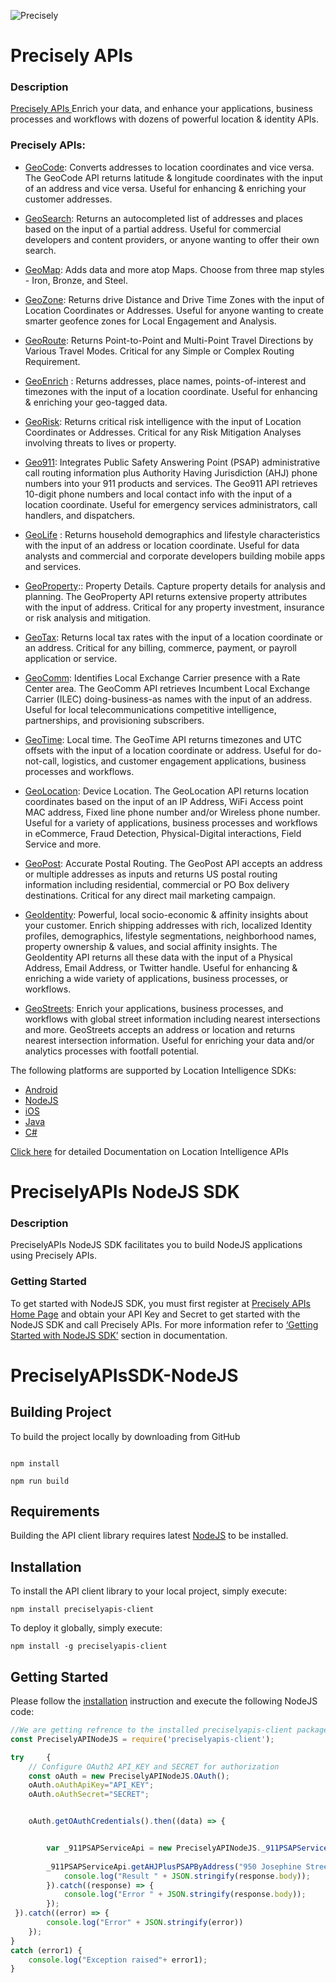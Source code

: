 ![Precisely](/precisely-logo-purple.jpg)

# Precisely APIs

### Description
[Precisely APIs ](https://ppd.developer.precisely.com/) Enrich your data, and enhance your applications, business processes and workflows with dozens of powerful location & identity APIs.

### Precisely APIs:

* [GeoCode](https://locate.pitneybowes.com/geocode): Converts addresses to location coordinates and vice versa. The GeoCode API returns latitude & longitude coordinates with the input of an address and vice versa. Useful for enhancing & enriching your customer addresses.

* [GeoSearch](https://locate.pitneybowes.com/geosearch): Returns an autocompleted list of addresses and places based on the input of a partial address. Useful for commercial developers and content providers, or anyone wanting to offer their own search.

* [GeoMap](https://locate.pitneybowes.com/geomap): Adds data and more atop Maps. Choose from three map styles - Iron, Bronze, and Steel.

* [GeoZone](https://locate.pitneybowes.com/geozone): Returns drive Distance and Drive Time Zones with the input of Location Coordinates or Addresses. Useful for anyone wanting to create smarter geofence zones for Local Engagement and Analysis.

* [GeoRoute](https://locate.pitneybowes.com/georoute): Returns Point-to-Point and Multi-Point Travel Directions by Various Travel Modes. Critical for any Simple or Complex Routing Requirement.

* [GeoEnrich](https://locate.pitneybowes.com/geoenrich ) : Returns addresses, place names, points-of-interest and timezones with the input of a location coordinate. Useful for enhancing & enriching your geo-tagged data.

* [GeoRisk](https://locate.pitneybowes.com/georisk): Returns critical risk intelligence with the input of Location Coordinates or Addresses. Critical for any Risk Mitigation Analyses involving threats to lives or property.

* [Geo911](https://locate.pitneybowes.com/geo911): Integrates Public Safety Answering Point (PSAP) administrative call routing information plus Authority Having Jurisdiction (AHJ) phone numbers into your 911 products and services. The Geo911 API retrieves 10-digit phone numbers and local contact info with the input of a location coordinate. Useful for emergency services administrators, call handlers, and dispatchers.

* [GeoLife](https://locate.pitneybowes.com/geolife) : Returns household demographics and lifestyle characteristics with the input of an address or location coordinate. Useful for data analysts and commercial and corporate developers building mobile apps and services.

* [GeoProperty](https://locate.pitneybowes.com/geoproperty)::  Property Details. Capture property details for analysis and planning. The GeoProperty API returns extensive property attributes with the input of address. Critical for any property investment, insurance or risk analysis and mitigation.

* [GeoTax](https://locate.pitneybowes.com/geotax): Returns local tax rates with the input of a location coordinate or an address. Critical for any billing, commerce, payment, or payroll application or service.

* [GeoComm](https://locate.pitneybowes.com/geocomm): Identifies Local Exchange Carrier presence with a Rate Center area. The GeoComm API retrieves Incumbent Local Exchange Carrier (ILEC) doing-business-as names with the input of an address. Useful for local telecommunications competitive intelligence, partnerships, and provisioning subscribers.

* [GeoTime](https://locate.pitneybowes.com/geotime): Local time. The GeoTime API returns timezones and UTC offsets with the input of a location coordinate or address. Useful for do-not-call, logistics, and customer engagement applications, business processes and workflows.

* [GeoLocation](http://locate.pitneybowes.com/geolocation): Device Location. The GeoLocation API returns location coordinates based on the input of an IP Address, WiFi Access point MAC address, Fixed line phone number and/or Wireless phone number. Useful for a variety of applications, business processes and workflows in eCommerce, Fraud Detection, Physical-Digital interactions, Field Service and more.

* [GeoPost](http://locate.pitneybowes.com/geopost): Accurate Postal Routing. The GeoPost API accepts an address or multiple addresses as inputs and returns US postal routing information including residential, commercial or PO Box delivery destinations. Critical for any direct mail marketing campaign.

* [GeoIdentity](http://locate.pitneybowes.com/geoidentity): Powerful, local socio-economic & affinity insights about your customer. Enrich shipping addresses with rich, localized Identity profiles, demographics, lifestyle segmentations, neighborhood names, property ownership & values, and social affinity insights. The GeoIdentity API returns all these data with the input of a Physical Address, Email Address, or Twitter handle. Useful for enhancing & enriching a wide variety of applications, business processes, or workflows.

* [GeoStreets](https://locate.pitneybowes.com/geostreets): Enrich your applications, business processes, and workflows with global street information including nearest intersections and more. GeoStreets accepts an address or location and returns nearest intersection information. Useful for enriching your data and/or analytics processes with footfall potential.


The following platforms are supported by Location Intelligence SDKs:
*	[Android](https://locate.pitneybowes.com/docs/location-intelligence/v1/en/index.html#Android%20SDK/android_intro.html)
*	[NodeJS]() 
*	[iOS](https://locate.pitneybowes.com/docs/location-intelligence/v1/en/index.html#iOS%20SDK/ios_intro.html)
*	[Java](https://locate.pitneybowes.com/docs/location-intelligence/v1/en/index.html#Java%20SDK/java_intro.html)
*	[C#](https://locate.pitneybowes.com/docs/location-intelligence/v1/en/index.html#C_sdk/java_intro.html)  

[Click here](https://locate.pitneybowes.com/docs/location-intelligence/v1/en/index.html) for detailed Documentation on Location Intelligence APIs 


# PreciselyAPIs NodeJS SDK
### Description
PreciselyAPIs NodeJS SDK facilitates you to build NodeJS applications using Precisely APIs.
### Getting Started
To get started with NodeJS SDK, you must first register at [Precisely APIs Home Page](https://developer.precisely.com/) and obtain your API Key and Secret to get started with the NodeJS SDK and call Precisely APIs.
For more information refer to [‘Getting Started with NodeJS SDK’](https://locate.pitneybowes.com/docs/location-intelligence/v1/en/index.html#NodeJS/node.js_sdk.html) section in documentation.


# PreciselyAPIsSDK-NodeJS

## Building Project

To build the project locally by downloading from GitHub

``` shell

npm install

npm run build

```
## Requirements

Building the API client library requires latest [NodeJS](https://nodejs.org/en/) to be installed.

## Installation

To install the API client library to your local project, simply execute:

```shell
npm install preciselyapis-client
```

To deploy it globally, simply execute:

```shell
npm install -g preciselyapis-client 
```

## Getting Started

Please follow the [installation](#installation) instruction and execute the following NodeJS code:

```js
//We are getting refrence to the installed preciselyapis-client package
const PreciselyAPINodeJS = require('preciselyapis-client');

try     {
    // Configure OAuth2 API_KEY and SECRET for authorization
    const oAuth = new PreciselyAPINodeJS.OAuth();
    oAuth.oAuthApiKey="API_KEY";
    oAuth.oAuthSecret="SECRET";


    oAuth.getOAuthCredentials().then((data) => {


        var _911PSAPServiceApi = new PreciselyAPINodeJS._911PSAPServiceApi(data.body);
		
        _911PSAPServiceApi.getAHJPlusPSAPByAddress("950 Josephine Street Denver CO 80204").then((response) => {
            console.log("Result " + JSON.stringify(response.body));
        }).catch((response) => {
            console.log("Error " + JSON.stringify(response.body));
        });
 }).catch((error) => {
        console.log("Error" + JSON.stringify(error))
    });
}
catch (error1) {
    console.log("Exception raised"+ error1);
}
```










